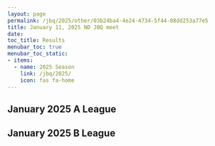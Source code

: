 ```yaml
---
layout: page
permalink: /jbq/2025/other/03b24ba4-4e24-4734-5f44-08dd253a77e5
title: January 11, 2025 ND JBQ meet
date: 
toc_title: Results
menubar_toc: true
menubar_toc_static:
- items:
  - name: 2025 Season
    link: /jbq/2025/
    icon: fas fa-home
---
```



## January 2025 A League

## January 2025 B League

